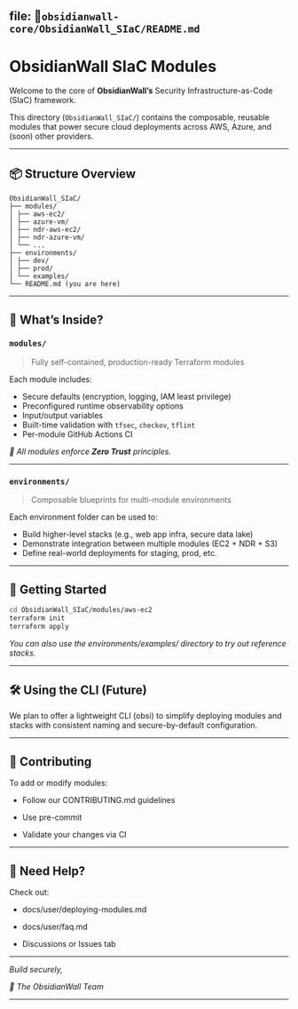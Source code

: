 ## file: 📁`obsidianwall-core/ObsidianWall_SIaC/README.md`


# ObsidianWall SIaC Modules

Welcome to the core of **ObsidianWall’s** Security Infrastructure-as-Code (SIaC) framework.

This directory (`ObsidianWall_SIaC/`) contains the composable, reusable modules that power secure cloud deployments across AWS, Azure, and (soon) other providers.

---

## 📦 Structure Overview
```
ObsidianWall_SIaC/
├── modules/
│ ├── aws-ec2/
│ ├── azure-vm/
│ ├── ndr-aws-ec2/
│ ├── ndr-azure-vm/
│ └── ...
├── environments/
│ ├── dev/
│ ├── prod/
│ └── examples/
└── README.md (you are here)
```

---

## 🧱 What’s Inside?

### `modules/`
> Fully self-contained, production-ready Terraform modules

Each module includes:
- Secure defaults (encryption, logging, IAM least privilege)
- Preconfigured runtime observability options
- Input/output variables
- Built-time validation with `tfsec`, `checkov`, `tflint`
- Per-module GitHub Actions CI

_🔐 All modules enforce **Zero Trust** principles._

---

### `environments/`
> Composable blueprints for multi-module environments

Each environment folder can be used to:
- Build higher-level stacks (e.g., web app infra, secure data lake)
- Demonstrate integration between multiple modules (EC2 + NDR + S3)
- Define real-world deployments for staging, prod, etc.

---

## 🚀 Getting Started

```bash
cd ObsidianWall_SIaC/modules/aws-ec2
terraform init
terraform apply
```
_You can also use the environments/examples/ directory to try out reference stacks._

----

## 🛠 Using the CLI (Future)
We plan to offer a lightweight CLI (obsi) to simplify deploying modules and stacks with consistent naming and secure-by-default configuration.

----

## 🤝 Contributing
To add or modify modules:

 - Follow our CONTRIBUTING.md guidelines

 - Use pre-commit

 - Validate your changes via CI

---


## 💬 Need Help?
Check out:

 - docs/user/deploying-modules.md

 - docs/user/faq.md

 - Discussions or Issues tab


---
_Build securely,_

_🧱 The ObsidianWall Team_

---